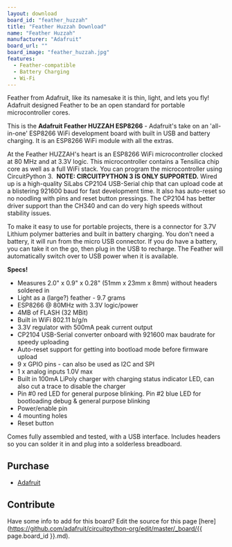 ```yaml
---
layout: download
board_id: "feather_huzzah"
title: "Feather Huzzah Download"
name: "Feather Huzzah"
manufacturer: "Adafruit"
board_url: ""
board_image: "feather_huzzah.jpg"
features:
  - Feather-compatible
  - Battery Charging
  - Wi-Fi
---
```


Feather from Adafruit, like its namesake it is thin, light, and lets you fly! Adafruit designed Feather to be an open standard for portable microcontroller cores.

This is the **Adafruit Feather HUZZAH ESP8266** - Adafruit's take on an 'all-in-one' ESP8266 WiFi development board with built in USB and battery charging. It is an ESP8266 WiFi module with all the extras.

At the Feather HUZZAH's heart is an ESP8266 WiFi microcontroller clocked at 80 MHz and at 3.3V logic. This microcontroller contains a Tensilica chip core as well as a full WiFi stack. You can program the microcontroller using CircuitPython 3.  **NOTE: CIRCUITPYTHON 3 IS ONLY SUPPORTED.** Wired up is a high-quality SiLabs CP2104 USB-Serial chip that can upload code at a blistering 921600 baud for fast development time. It also has auto-reset so no noodling with pins and reset button pressings. The CP2104 has better driver support than the CH340 and can do very high speeds without stability issues.

To make it easy to use for portable projects, there is a connector for 3.7V Lithium polymer batteries and built in battery charging. You don't need a battery, it will run  from the micro USB connector. If you do have a battery, you can take it on the go, then plug in the USB to recharge. The Feather will automatically switch over to USB power when it is available.

**Specs!**

*   Measures 2.0" x 0.9" x 0.28" (51mm x 23mm x 8mm) without headers soldered in
*   Light as a (large?) feather - 9.7 grams
*   ESP8266 @ 80MHz with 3.3V logic/power
*   4MB of FLASH (32 MBit)
*   Built in WiFi 802.11 b/g/n
*   3.3V regulator with 500mA peak current output
*   CP2104 USB-Serial converter onboard with 921600 max baudrate for speedy uploading
*   Auto-reset support for getting into bootload mode before firmware upload
*   9 x GPIO pins - can also be used as I2C and SPI
*   1 x analog inputs 1.0V max
*   Built in 100mA LiPoly charger with charging status indicator LED, can also cut a trace to disable the charger
*   Pin #0 red LED for general purpose blinking. Pin #2 blue LED for bootloading debug & general purpose blinking
*   Power/enable pin
*   4 mounting holes
*   Reset button

Comes fully assembled and tested, with a USB interface. Includes headers so you can solder it in and plug into a solderless breadboard.

## Purchase
* [Adafruit](https://www.adafruit.com/product/2821)

## Contribute

Have some info to add for this board? Edit the source for this page [here](https://github.com/adafruit/circuitpython-org/edit/master/_board/{{ page.board_id }}.md).
